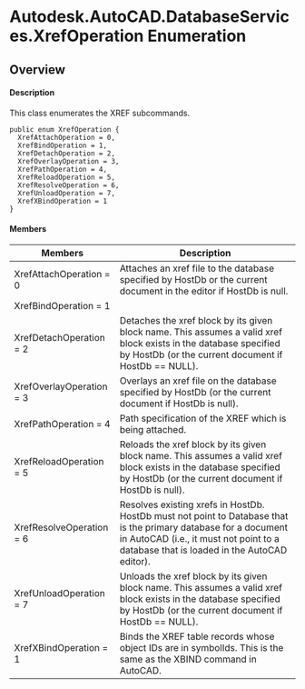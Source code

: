 # Autodesk.AutoCAD.DatabaseServices.XrefOperation Enumeration

## Overview

#### Description
This class enumerates the XREF subcommands.
```text
public enum XrefOperation {
  XrefAttachOperation = 0,
  XrefBindOperation = 1,
  XrefDetachOperation = 2,
  XrefOverlayOperation = 3,
  XrefPathOperation = 4,
  XrefReloadOperation = 5,
  XrefResolveOperation = 6,
  XrefUnloadOperation = 7,
  XrefXBindOperation = 1
}
```

#### Members

| Members | Description |
| --- | --- |
| XrefAttachOperation = 0 | Attaches an xref file to the database specified by HostDb or the current document in the editor if HostDb is null. |
| XrefBindOperation = 1 |
| XrefDetachOperation = 2 | Detaches the xref block by its given block name. This assumes a valid xref block exists in the database specified by HostDb (or the current document if HostDb == NULL). |
| XrefOverlayOperation = 3 | Overlays an xref file on the database specified by HostDb (or the current document if HostDb is null). |
| XrefPathOperation = 4 | Path specification of the XREF which is being attached. |
| XrefReloadOperation = 5 | Reloads the xref block by its given block name. This assumes a valid xref block exists in the database specified by HostDb (or the current document if HostDb is null). |
| XrefResolveOperation = 6 | Resolves existing xrefs in HostDb. HostDb must not point to Database that is the primary database for a document in AutoCAD (i.e., it must not point to a database that is loaded in the AutoCAD editor). |
| XrefUnloadOperation = 7 | Unloads the xref block by its given block name. This assumes a valid xref block exists in the database specified by HostDb (or the current document if HostDb == NULL). |
| XrefXBindOperation = 1 | Binds the XREF table records whose object IDs are in symbolIds. This is the same as the XBIND command in AutoCAD. |